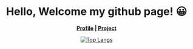 <div align=center>
  
  # Hello, Welcome my github page! 😀
  
  **[Profile](https://altmshfkgudtjr.github.io/profile) | [Project](https://altmshfkgudtjr.github.io/project)**
  
  [![Top Langs](https://github-readme-stats.vercel.app/api/top-langs/?username=altmshfkgudtjr&layout=compact)](https://github.com/anuraghazra/github-readme-stats)
  
</div>
